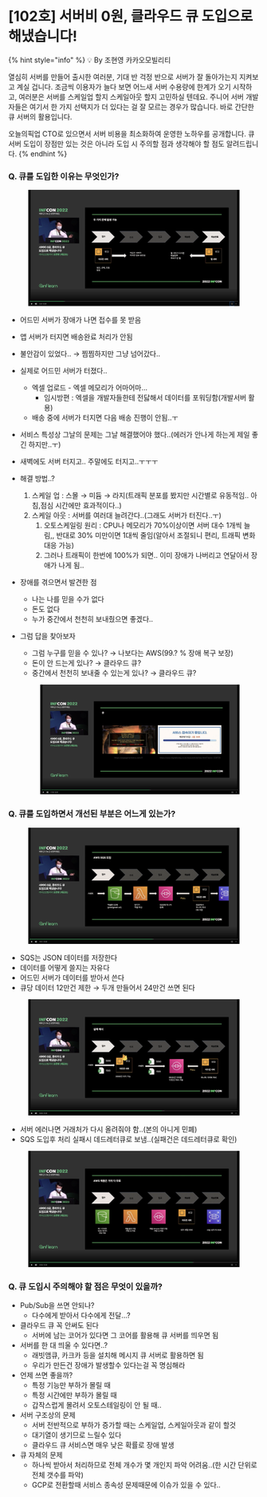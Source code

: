 # \[102호] 서버비 0원, 클라우드 큐 도입으로 해냈습니다!

{% hint style="info" %}
💡 By 조현영 카카오모빌리티

열심히 서버를 만들어 출시한 여러분, 기대 반 걱정 반으로 서버가 잘 돌아가는지 지켜보고 계실 겁니다. 조금씩 이용자가 늘다 보면 어느새 서버 수용량에 한계가 오기 시작하고, 여러분은 서버를 스케일업 할지 스케일아웃 할지 고민하실 텐데요. 주니어 서버 개발자들은 여기서 한 가지 선택지가 더 있다는 걸 잘 모르는 경우가 많습니다. 바로 간단한 큐 서버의 활용입니다.

오늘의픽업 CTO로 있으면서 서버 비용을 최소화하여 운영한 노하우를 공개합니다. 큐 서버 도입이 장점만 있는 것은 아니라 도입 시 주의할 점과 생각해야 할 점도 알려드립니다.
{% endhint %}



### Q. 큐를 도입한 이유는 무엇인가?

<figure><img src="../../../.gitbook/assets/1 (2).png" alt=""><figcaption></figcaption></figure>

* 어드민 서버가 장애가 나면 접수를 못 받음
* 앱 서버가 터지면 배송완료 처리가 안됨
* 불안감이 있었다.. → 찜찜하지만 그냥 넘어갔다..
* 실제로 어드민 서버가 터졌다..
  * 엑셀 업로드 - 엑셀 메모리가 어마어마…
    * 임시방편 : 엑셀을 개발자들한테 전닳해서 데이터를 포워딩함(개발서버 활용)
  * 배송 중에 서버가 터지면 다음 배송 진행이 안됨..ㅜ
* 서비스 특성상 그날의 문제는 그날 해결했어야 했다..(에러가 안나게 하는게 제일 좋긴 하지만..ㅜ)
* 새벽에도 서버 터지고.. 주말에도 터지고..ㅜㅜㅜ
* 해결 방법..?
  1. 스케일 업 : 스몰 → 미듐 → 라지(트래픽 분포를 봤지만 시간별로 유동적임.. 아침,점심 시간에만 효과적이다..)
  2. 스케일 아웃 : 서버를 여러대 늘려간다..(그래도 서버가 터진다..ㅜ)
     1. 오토스케일링 원리 : CPU나 메모리가 70%이상이면 서버 대수 1개씩 늘림,, 반대로 30% 미만이면 1대씩 줄임(알아서 조절되니 편리, 트래픽 변화 대응 가능)
     2. 그러나 트래픽이 한번에 100%가 되면.. 이미 장애가 나버리고 연달아서 장애가 나게 됨..
* 장애를 겪으면서 발견한 점
  * 나는 나를 믿을 수가 없다
  * 돈도 없다
  * 누가 중간에서 천천히 보내줬으면 좋겠다..
*   그럼 답을 찾아보자

    * 그럼 누구를 믿을 수 있나? → 나보다는 AWS(99.? % 장애 복구 보장)
    * 돈이 안 드는게 있나? → 클라우드 큐?
    * 중간에서 천천히 보내줄 수 있는게 있나? → 클라우드 큐?



    <figure><img src="../../../.gitbook/assets/2.png" alt=""><figcaption></figcaption></figure>

### Q. 큐를 도입하면서 개선된 부분은 어느게 있는가?

<figure><img src="../../../.gitbook/assets/3 (4).png" alt=""><figcaption></figcaption></figure>

* SQS는 JSON 데이터를 저장한다
* 데이터를 어떻게 쓸지는 자유다
* 어드민 서버가 데이터를 받아서 쓴다
* 큐당 데이터 12만건 제한 → 두개 만들어서 24만건 쓰면 된다

<figure><img src="../../../.gitbook/assets/4.png" alt=""><figcaption></figcaption></figure>

* 서버 에러나면 거래처가 다시 올려줘야 함..(본의 아니게 민폐)
* SQS 도입후 처리 실패시 데드레터큐로 보냄..(실패건은 데드레터큐로 확인)

<figure><img src="../../../.gitbook/assets/5 (3).png" alt=""><figcaption></figcaption></figure>

### Q. 큐 도입시 주의해야 할 점은 무엇이 있을까?

* Pub/Sub을 쓰면 안되나?
  * 다수에게 받아서 다수에게 전달…?
* 클라우드 큐 꼭 안써도 된다
  * 서버에 남는 코어가 있다면 그 코어를 활용해 큐 서버를 띄우면 됨
* 서버를 한 대 띄울 수 있다면..?
  * 래빗앰큐, 카크카 등을 설치해 메시지 큐 서버로 활용하면 됨
  * 우리가 만든건 장애가 발생할수 있다는걸 꼭 명심해라
* 언제 쓰면 좋을까?
  * 특정 기능만 부하가 몰릴 때
  * 특정 시간에만 부하가 몰릴 때
  * 갑작스럽게 몰려서 오토스테일링이 안 될 때..
* 서버 구조상의 문제
  * 서버 전반적으로 부하가 증가할 때는 스케일업, 스케일아웃과 같이 할것
  * 대기열이 생기므로 느릴수 있다
  * 클라우드 큐 서비스면 매우 낮은 확률로 장애 발생
* 큐 자체의 문제
  * 하나씩 받아서 처리하므로 전체 개수가 몇 개인지 파악 어려움..(한 시간 단위로 전체 갯수를 파악)
  * GCP로 전환할때 서비스 종속성 문제때문에 이슈가 있을 수 있다..
